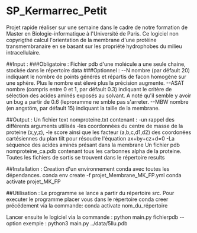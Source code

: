 # SP_Kermarrec_Petit
Projet rapide réaliser sur une semaine dans le cadre de notre formation de Master en Biologie-informatique à l'Université de Paris.
Ce logiciel non copyrigthé calcul l'orientation de la membrane d'une protéine transmembranaire en se basant sur les propriété hydrophobes du milieu intracellulaire.

##Input :
###Obligatoire : 
Fichier pdb d'une molécule a une seule chaine, stockée dans le répertoire data
###Optionnel :
--N nombre (par défault 20) indiquant le nombre de points générés et répartis de facon homogène sur une sphère. Plus le nombre est élevé plus la précision augmente.
--ASAT nombre (compris entre 0 et 1, par défault 0.3) indiquant le critère de sélection des acides aminés exposés au solvant.
A noté qu'il semble y avoir un bug a partir de 0.6 (leproramme ne smble pas s'arreter.
--MBW nombre (en angstöm, par défault 15) indiquant la taille de la membrane.

##Output :
Un fichier text nomproteine.txt contenant :
	-un rappel des différents arguments utilisés
	-les coordonnées du centre de masse de la proteine (x,y,z), 
	-le score ainsi que les facteur (a,b,c,d1,d2) des coordonées cartésiennes du plan tilt pour résoudre l'équation ax+by+cz+d=0
	-La séquence des acides aminés présant dans la membrane
Un fichier pdb nomproteine_ca.pdb contenant tous les carbonnes alpha de la proteine.
Toutes les fichiers de sortis se trouvent dans le répertoire results

##Installation :
Creation d'un environnement conda avec toutes les dépendances.
conda env create -f projet_Membrane_MK_FP.yml
conda activate projet_MK_FP

##Utilisation :
Le programme se lance a partir du répertoire src.
Pour executer le programme placer vous dans le répertoire conda creer précédement via la commande:
conda activate nom_du_répertoire

Lancer ensuite le logiciel via la commande :
python main.py fichierpdb --option
exemple : python3 main.py ../data/5llu.pdb

